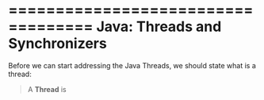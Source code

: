 ===================================
  Java: Threads and Synchronizers  
===================================

Before we can start addressing the Java Threads, we should state what is a thread:

> A **Thread** is

